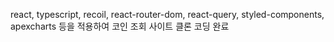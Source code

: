 react, typescript, recoil, react-router-dom, react-query, styled-components, apexcharts  등을 적용하여 
코인 조회 사이트 클론 코딩 완료
